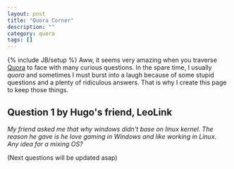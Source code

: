```yaml
---
layout: post
title: "Quora Corner"
description: ""
category: quora
tags: []
---
```

{% include JB/setup %}
Aww, it seems very amazing when you traverse [Quora](http://quora.com) to face with many curious questions. In the spare time, I usually *quora* and sometimes I must burst into a laugh because of some stupid questions and a plenty of ridiculous answers. That is why I create this page to keep those things.

## Question 1 by Hugo's friend, LeoLink 
*My friend asked me that why windows didn't base on linux kernel. The reason he gave is he love gaming in Windows and like working in Linux. Any idea for a mixing OS?*

(Next questions will be updated asap)